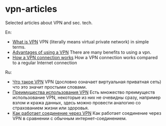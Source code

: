 # vpn-articles
Selected articles about VPN and sec. tech.

En:
- [What is VPN](https://www.vpnfo.com/en-US/articles/en/what_is_vpn) VPN (literally means virtual private network) in simple terms.
- [Advantages of using a VPN](https://www.vpnfo.com/en-US/articles/en/advantages_vpn) There are many benefits to using a vpn.
- [How a VPN connection works](https://www.vpnfo.com/en-US/articles/en/how_it_works) How a VPN connection works compared to a regular Internet connection

Ru:
- [Что такое VPN](https://www.vpnfo.com/ru/articles/ru/what_is_vpn) VPN (дословно означает виртуальная приватная сеть) что это значит простыми словами.
- [Преимущества использования VPN](https://www.vpnfo.com/ru/articles/ru/advantages_vpn) Есть множество преимуществ использование VPN, некоторые из них не очевидны сразу, например взлом и кража данных, здесь можно провести аналогию со страхованием жизни или здоровья.
- [Как работает соединение через VPN](https://www.vpnfo.com/ru/articles/ru/how_it_works) Как работает соединение через VPN в сравнении с обычным интернет-соединением.
